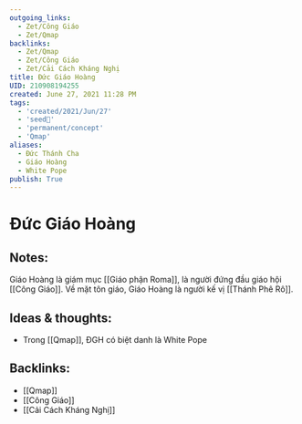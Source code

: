 ```yaml
---
outgoing_links:
  - Zet/Công Giáo
  - Zet/Qmap
backlinks:
  - Zet/Qmap
  - Zet/Công Giáo
  - Zet/Cải Cách Kháng Nghị
title: Đức Giáo Hoàng
UID: 210908194255
created: June 27, 2021 11:28 PM
tags:
  - 'created/2021/Jun/27'
  - 'seed🥜'
  - 'permanent/concept'
  - 'Qmap'
aliases:
  - Đức Thánh Cha
  - Giáo Hoàng
  - White Pope
publish: True
---
```

# Đức Giáo Hoàng

## Notes:
Giáo Hoàng là giám mục [[Giáo phận Roma]], là người đứng đầu giáo hội [[Công Giáo]]. Về mặt tôn giáo, Giáo Hoàng là người kế vị [[Thánh Phê Rô]].

## Ideas & thoughts:
- Trong [[Qmap]], ĐGH có biệt danh là White Pope


## Backlinks:
- [[Qmap]]
- [[Công Giáo]]
- [[Cải Cách Kháng Nghị]]
